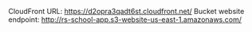 CloudFront URL: https://d2opra3qadt6st.cloudfront.net/
Bucket website endpoint: http://rs-school-app.s3-website-us-east-1.amazonaws.com/